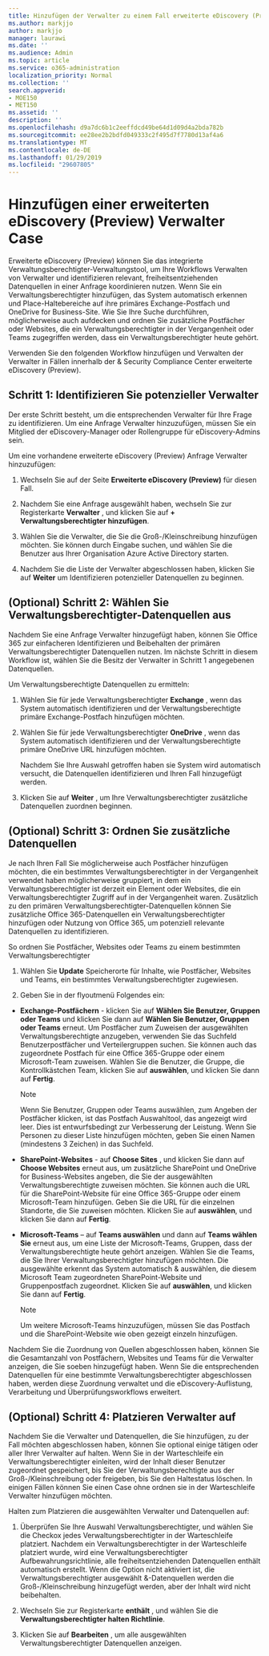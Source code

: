 ```yaml
---
title: Hinzufügen der Verwalter zu einem Fall erweiterte eDiscovery (Preview)
ms.author: markjjo
author: markjjo
manager: laurawi
ms.date: ''
ms.audience: Admin
ms.topic: article
ms.service: o365-administration
localization_priority: Normal
ms.collection: ''
search.appverid:
- MOE150
- MET150
ms.assetid: ''
description: ''
ms.openlocfilehash: d9a7dc6b1c2eeffdcd49be64d1d09d4a2bda782b
ms.sourcegitcommit: ee28ee2b2bdfd049333c2f495d7f7780d13af4a6
ms.translationtype: MT
ms.contentlocale: de-DE
ms.lasthandoff: 01/29/2019
ms.locfileid: "29607805"
---
```

# <a name="add-custodians-to-an-advanced-ediscovery-preview-case"></a>Hinzufügen einer erweiterten eDiscovery (Preview) Verwalter Case

Erweiterte eDiscovery (Preview) können Sie das integrierte Verwaltungsberechtigter-Verwaltungstool, um Ihre Workflows Verwalten von Verwalter und identifizieren relevant, freiheitsentziehenden Datenquellen in einer Anfrage koordinieren nutzen. Wenn Sie ein Verwaltungsberechtigter hinzufügen, das System automatisch erkennen und Place-Haltebereiche auf ihre primäres Exchange-Postfach und OneDrive for Business-Site. Wie Sie Ihre Suche durchführen, möglicherweise auch aufdecken und ordnen Sie zusätzliche Postfächer oder Websites, die ein Verwaltungsberechtigter in der Vergangenheit oder Teams zugegriffen werden, dass ein Verwaltungsberechtigter heute gehört.

Verwenden Sie den folgenden Workflow hinzufügen und Verwalten der Verwalter in Fällen innerhalb der & Security Compliance Center erweiterte eDiscovery (Preview). 

## <a name="step-1-identify-potential-custodians"></a>Schritt 1: Identifizieren Sie potenzieller Verwalter

Der erste Schritt besteht, um die entsprechenden Verwalter für Ihre Frage zu identifizieren. Um eine Anfrage Verwalter hinzuzufügen, müssen Sie ein Mitglied der eDiscovery-Manager oder Rollengruppe für eDiscovery-Admins sein.   

Um eine vorhandene erweiterte eDiscovery (Preview) Anfrage Verwalter hinzuzufügen:

1. Wechseln Sie auf der Seite **Erweiterte eDiscovery (Preview)** für diesen Fall.
 
2. Nachdem Sie eine Anfrage ausgewählt haben, wechseln Sie zur Registerkarte **Verwalter** , und klicken Sie auf **+ Verwaltungsberechtigter hinzufügen**. 
 
3. Wählen Sie die Verwalter, die Sie die Groß-/Kleinschreibung hinzufügen möchten. Sie können durch Eingabe suchen, und wählen Sie die Benutzer aus Ihrer Organisation Azure Active Directory starten.
 
4. Nachdem Sie die Liste der Verwalter abgeschlossen haben, klicken Sie auf **Weiter** um Identifizieren potenzieller Datenquellen zu beginnen. 
   
## <a name="optional-step-2-select-custodian-data-sources"></a>(Optional) Schritt 2: Wählen Sie Verwaltungsberechtigter-Datenquellen aus

Nachdem Sie eine Anfrage Verwalter hinzugefügt haben, können Sie Office 365 zur einfacheren Identifizieren und Beibehalten der primären Verwaltungsberechtigter Datenquellen nutzen. Im nächste Schritt in diesem Workflow ist, wählen Sie die Besitz der Verwalter in Schritt 1 angegebenen Datenquellen. 

Um Verwaltungsberechtigte Datenquellen zu ermitteln: 

1. Wählen Sie für jede Verwaltungsberechtigter **Exchange** , wenn das System automatisch identifizieren und der Verwaltungsberechtigte primäre Exchange-Postfach hinzufügen möchten. 
 
2. Wählen Sie für jede Verwaltungsberechtigter **OneDrive** , wenn das System automatisch identifizieren und der Verwaltungsberechtigte primäre OneDrive URL hinzufügen möchten. 

    Nachdem Sie Ihre Auswahl getroffen haben sie System wird automatisch versucht, die Datenquellen identifizieren und Ihren Fall hinzugefügt werden.
 
4. Klicken Sie auf **Weiter** , um Ihre Verwaltungsberechtigter zusätzliche Datenquellen zuordnen beginnen.

## <a name="optional-step-3-map-additional-data-sources"></a>(Optional) Schritt 3: Ordnen Sie zusätzliche Datenquellen

Je nach Ihren Fall Sie möglicherweise auch Postfächer hinzufügen möchten, die ein bestimmtes Verwaltungsberechtigter in der Vergangenheit verwendet haben möglicherweise gruppiert, in dem ein Verwaltungsberechtigter ist derzeit ein Element oder Websites, die ein Verwaltungsberechtigter Zugriff auf in der Vergangenheit waren. Zusätzlich zu den primären Verwaltungsberechtigter-Datenquellen können Sie zusätzliche Office 365-Datenquellen ein Verwaltungsberechtigter hinzufügen oder Nutzung von Office 365, um potenziell relevante Datenquellen zu identifizieren. 

So ordnen Sie Postfächer, Websites oder Teams zu einem bestimmten Verwaltungsberechtigter
1. Wählen Sie **Update** Speicherorte für Inhalte, wie Postfächer, Websites und Teams, ein bestimmtes Verwaltungsberechtigter zugewiesen. 

2. Geben Sie in der flyoutmenü Folgendes ein:
   
  -  **Exchange-Postfächern** - klicken Sie auf **Wählen Sie Benutzer, Gruppen oder Teams** und klicken Sie dann auf **Wählen Sie Benutzer, Gruppen oder Teams** erneut. Um Postfächer zum Zuweisen der ausgewählten Verwaltungsberechtigte anzugeben, verwenden Sie das Suchfeld Benutzerpostfächer und Verteilergruppen suchen. Sie können auch das zugeordnete Postfach für eine Office 365-Gruppe oder einem Microsoft-Team zuweisen. Wählen Sie die Benutzer, die Gruppe, die Kontrollkästchen Team, klicken Sie auf **auswählen**, und klicken Sie dann auf **Fertig**.

      > [!NOTE]
      > Wenn Sie Benutzer, Gruppen oder Teams auswählen, zum Angeben der Postfächer klicken, ist das Postfach Auswahltool, das angezeigt wird leer. Dies ist entwurfsbedingt zur Verbesserung der Leistung. Wenn Sie Personen zu dieser Liste hinzufügen möchten, geben Sie einen Namen (mindestens 3 Zeichen) in das Suchfeld.
     
   - **SharePoint-Websites** - auf **Choose Sites** , und klicken Sie dann auf **Choose Websites** erneut aus, um zusätzliche SharePoint und OneDrive for Business-Websites angeben, die Sie der ausgewählten Verwaltungsberechtigte zuweisen möchten. Sie können auch die URL für die SharePoint-Website für eine Office 365-Gruppe oder einem Microsoft-Team hinzufügen. Geben Sie die URL für die einzelnen Standorte, die Sie zuweisen möchten. Klicken Sie auf **auswählen**, und klicken Sie dann auf **Fertig**.
   - **Microsoft-Teams** – auf **Teams auswählen** und dann auf **Teams wählen Sie** erneut aus, um eine Liste der Microsoft-Teams, Gruppen, dass der Verwaltungsberechtigte heute gehört anzeigen. Wählen Sie die Teams, die Sie Ihrer Verwaltungsberechtigter hinzufügen möchten. Die ausgewählte erkennt das System automatisch & auswählen, die diesem Microsoft Team zugeordneten SharePoint-Website und Gruppenpostfach zugeordnet. Klicken Sie auf **auswählen**, und klicken Sie dann auf **Fertig**.
        
      > [!NOTE]
      > Um weitere Microsoft-Teams hinzuzufügen, müssen Sie das Postfach und die SharePoint-Website wie oben gezeigt einzeln hinzufügen.

Nachdem Sie die Zuordnung von Quellen abgeschlossen haben, können Sie die Gesamtanzahl von Postfächern, Websites und Teams für die Verwalter anzeigen, die Sie soeben hinzugefügt haben. Wenn Sie die entsprechenden Datenquellen für eine bestimmte Verwaltungsberechtigter abgeschlossen haben, werden diese Zuordnung verwaltet und die eDiscovery-Auflistung, Verarbeitung und Überprüfungsworkflows erweitert. 

## <a name="optional-step-4-place-custodians-on-hold"></a>(Optional) Schritt 4: Platzieren Verwalter auf

 Nachdem Sie die Verwalter und Datenquellen, die Sie hinzufügen, zu der Fall möchten abgeschlossen haben, können Sie optional einige tätigen oder aller Ihrer Verwalter auf halten. Wenn Sie in der Warteschleife ein Verwaltungsberechtigter einleiten, wird der Inhalt dieser Benutzer zugeordnet gespeichert, bis Sie der Verwaltungsberechtigte aus der Groß-/Kleinschreibung oder freigeben, bis Sie den Haltestatus löschen. In einigen Fällen können Sie einen Case ohne ordnen sie in der Warteschleife Verwalter hinzufügen möchten. 

Halten zum Platzieren die ausgewählten Verwalter und Datenquellen auf:

1. Überprüfen Sie Ihre Auswahl Verwaltungsberechtigter, und wählen Sie die Checkox jedes Verwaltungsberechtigter in der Warteschleife platziert. Nachdem ein Verwaltungsberechtigter in der Warteschleife platziert wurde, wird eine Verwaltungsberechtigter Aufbewahrungsrichtlinie, alle freiheitsentziehenden Datenquellen enthält automatisch erstellt. Wenn die Option nicht aktiviert ist, die Verwaltungsberechtigter ausgewählt &-Datenquellen werden die Groß-/Kleinschreibung hinzugefügt werden, aber der Inhalt wird nicht beibehalten.

2. Wechseln Sie zur Registerkarte **enthält** , und wählen Sie die **Verwaltungsberechtigter halten Richtlinie**. 

3. Klicken Sie auf **Bearbeiten** , um alle ausgewählten Verwaltungsberechtigter Datenquellen anzeigen.
